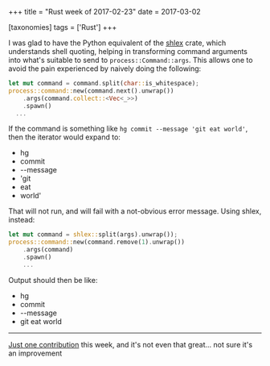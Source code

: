 +++
title = "Rust week of 2017-02-23"
date = 2017-03-02

[taxonomies]
tags = ['Rust']
+++

I was glad to have the Python equivalent of the [shlex] crate, which
understands shell quoting, helping in transforming command arguments
into what's suitable to send to `process::Command::args`. This allows
one to avoid the pain experienced by naively doing the following:

```rust
let mut command = command.split(char::is_whitespace);
process::command::new(command.next().unwrap())
    .args(command.collect::<Vec<_>>)
    .spawn()
  ...
```

If the command is something like `hg commit --message 'git eat world'`,
then the iterator would expand to:

- hg
- commit
- --message
- 'git
- eat
- world'

That will not run, and will fail with a not-obvious error message. Using
shlex, instead:

```rust
let mut command = shlex::split(args).unwrap());
process::command::new(command.remove(1).unwrap())
    .args(command)
    .spawn()
    ...
```

Output should then be like:

- hg
- commit
- --message
- git eat world

---

[Just one contribution] this week, and it's not even that great... not
sure it's an improvement


[shlex]: https://crates.io/crates/shlex
[Just one contribution]: https://github.com/ctz/hyper-rustls/pull/5
